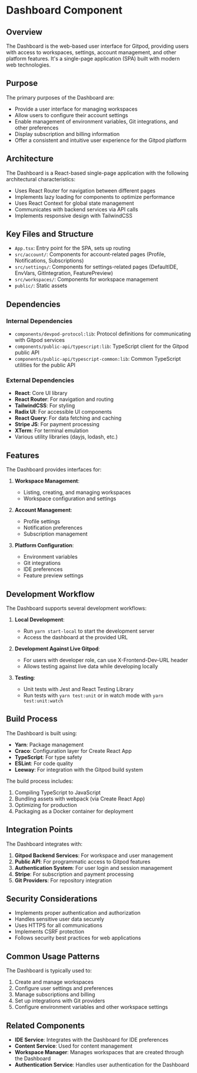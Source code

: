 # Dashboard Component

## Overview

The Dashboard is the web-based user interface for Gitpod, providing users with access to workspaces, settings, account management, and other platform features. It's a single-page application (SPA) built with modern web technologies.

## Purpose

The primary purposes of the Dashboard are:
- Provide a user interface for managing workspaces
- Allow users to configure their account settings
- Enable management of environment variables, Git integrations, and other preferences
- Display subscription and billing information
- Offer a consistent and intuitive user experience for the Gitpod platform

## Architecture

The Dashboard is a React-based single-page application with the following architectural characteristics:
- Uses React Router for navigation between different pages
- Implements lazy loading for components to optimize performance
- Uses React Context for global state management
- Communicates with backend services via API calls
- Implements responsive design with TailwindCSS

## Key Files and Structure

- `App.tsx`: Entry point for the SPA, sets up routing
- `src/account/`: Components for account-related pages (Profile, Notifications, Subscriptions)
- `src/settings/`: Components for settings-related pages (DefaultIDE, EnvVars, GitIntegration, FeaturePreview)
- `src/workspaces/`: Components for workspace management
- `public/`: Static assets

## Dependencies

### Internal Dependencies
- `components/devpod-protocol:lib`: Protocol definitions for communicating with Gitpod services
- `components/public-api/typescript:lib`: TypeScript client for the Gitpod public API
- `components/public-api/typescript-common:lib`: Common TypeScript utilities for the public API

### External Dependencies
- **React**: Core UI library
- **React Router**: For navigation and routing
- **TailwindCSS**: For styling
- **Radix UI**: For accessible UI components
- **React Query**: For data fetching and caching
- **Stripe JS**: For payment processing
- **XTerm**: For terminal emulation
- Various utility libraries (dayjs, lodash, etc.)

## Features

The Dashboard provides interfaces for:
1. **Workspace Management**:
   - Listing, creating, and managing workspaces
   - Workspace configuration and settings

2. **Account Management**:
   - Profile settings
   - Notification preferences
   - Subscription management

3. **Platform Configuration**:
   - Environment variables
   - Git integrations
   - IDE preferences
   - Feature preview settings

## Development Workflow

The Dashboard supports several development workflows:

1. **Local Development**:
   - Run `yarn start-local` to start the development server
   - Access the dashboard at the provided URL

2. **Development Against Live Gitpod**:
   - For users with developer role, can use X-Frontend-Dev-URL header
   - Allows testing against live data while developing locally

3. **Testing**:
   - Unit tests with Jest and React Testing Library
   - Run tests with `yarn test:unit` or in watch mode with `yarn test:unit:watch`

## Build Process

The Dashboard is built using:
- **Yarn**: Package management
- **Craco**: Configuration layer for Create React App
- **TypeScript**: For type safety
- **ESLint**: For code quality
- **Leeway**: For integration with the Gitpod build system

The build process includes:
1. Compiling TypeScript to JavaScript
2. Bundling assets with webpack (via Create React App)
3. Optimizing for production
4. Packaging as a Docker container for deployment

## Integration Points

The Dashboard integrates with:
1. **Gitpod Backend Services**: For workspace and user management
2. **Public API**: For programmatic access to Gitpod features
3. **Authentication System**: For user login and session management
4. **Stripe**: For subscription and payment processing
5. **Git Providers**: For repository integration

## Security Considerations

- Implements proper authentication and authorization
- Handles sensitive user data securely
- Uses HTTPS for all communications
- Implements CSRF protection
- Follows security best practices for web applications

## Common Usage Patterns

The Dashboard is typically used to:
1. Create and manage workspaces
2. Configure user settings and preferences
3. Manage subscriptions and billing
4. Set up integrations with Git providers
5. Configure environment variables and other workspace settings

## Related Components

- **IDE Service**: Integrates with the Dashboard for IDE preferences
- **Content Service**: Used for content management
- **Workspace Manager**: Manages workspaces that are created through the Dashboard
- **Authentication Service**: Handles user authentication for the Dashboard
